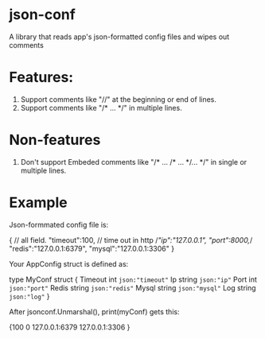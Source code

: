 # json-conf
A library that reads app's json-formatted config files and wipes out comments

# Features:
1. Support comments like "//" at the beginning or end of lines.
2. Support comments like "/* ... */" in multiple lines.

# Non-features
1. Don't support Embeded comments like "/* ... /* ... */... */" in single or multiple lines.

# Example
Json-formmated config file is:

{
	// all field.
	"timeout":100, // time out in http
	/*"ip":"127.0.0.1",
	"port":8000,*/
	"redis":"127.0.0.1:6379",
	"mysql":"127.0.0.1:3306"
}

Your AppConfig struct is defined as:

type MyConf struct {
	Timeout int `json:"timeout"`
	Ip string `json:"ip"`
	Port int `json:"port"`
	Redis string `json:"redis"`
	Mysql string `json:"mysql"`
	Log string `json:"log"`
}

After jsonconf.Unmarshal(), print(myConf) gets this:

{100  0 127.0.0.1:6379 127.0.0.1:3306 }

